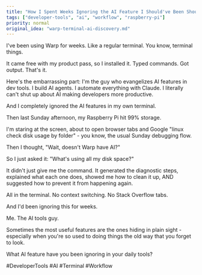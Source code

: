 ```yaml
---
title: "How I Spent Weeks Ignoring the AI Feature I Should've Been Shouting About"
tags: ["developer-tools", "ai", "workflow", "raspberry-pi"]
priority: normal
original_idea: "warp-terminal-ai-discovery.md"
---
```


I've been using Warp for weeks. Like a regular terminal. You know, terminal things.

It came free with my product pass, so I installed it. Typed commands. Got output. That's it.

Here's the embarrassing part: I'm the guy who evangelizes AI features in dev tools. I build AI agents. I automate everything with Claude. I literally can't shut up about AI making developers more productive.

And I completely ignored the AI features in my own terminal.

Then last Sunday afternoon, my Raspberry Pi hit 99% storage.

I'm staring at the screen, about to open browser tabs and Google "linux check disk usage by folder" - you know, the usual Sunday debugging flow.

Then I thought, "Wait, doesn't Warp have AI?"

So I just asked it: "What's using all my disk space?"

It didn't just give me the command. It generated the diagnostic steps, explained what each one does, showed me how to clean it up, AND suggested how to prevent it from happening again.

All in the terminal. No context switching. No Stack Overflow tabs.

And I'd been ignoring this for weeks.

Me. The AI tools guy.

Sometimes the most useful features are the ones hiding in plain sight - especially when you're so used to doing things the old way that you forget to look.

What AI feature have you been ignoring in your daily tools?

#DeveloperTools #AI #Terminal #Workflow
